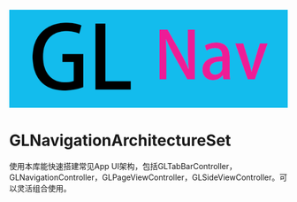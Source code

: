 ![GLNavigationArchitectureSet](https://raw.githubusercontent.com/GarfieldLover/GLNavigationArchitectureSet/master/GLNavigationArchitectureSet.png)

# GLNavigationArchitectureSet
使用本库能快速搭建常见App UI架构，包括GLTabBarController， GLNavigationController，GLPageViewController，GLSideViewController。可以灵活组合使用。
